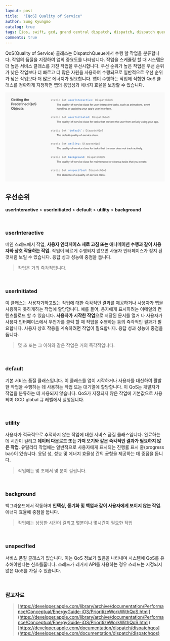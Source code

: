```yaml
---
layout: post
title:  "[QoS] Quality of Service"
author: Sung Kyungmo
catalog: true
tags: [ios, swift, gcd, grand central dispatch, dispatch, dispatch queue, qos, dispatchqos]
comments: true
---
```

QoS(Quality of Service) 클래스는 DispatchQueue에서 수행 할 작업을 분류합니다. 작업의 품질을 지정하여 앱의 중요도를 나타냅니다. 작업을 스케쥴링 할 때 시스템은 더 높은 서비스 클래스를 가진 작업을 우선시합니다.
우선 순위가 높은 작업은 우선 순위가 낮은 작업보다 더 빠르고 더 많은 자원을 사용하여 수행되므로 일반적으로 우선 순위가 낮은 작업보다 더 많은 에너지가 필요합니다. 앱이 수행하는 작업에 적합한 QoS 클래스를 정확하게 지정하면 앱의 응답성과 에너지 효율을 보장할 수 있습니다.

![](/img/swift-qos/qos.png)


## 우선순위
**userInteractive**  >   **userInitiated**  >  **default**  >  **utility**  >  **background**

<br>

### userInteractive
메인 스레드에서 작업, **사용자 인터페이스 새로 고침 또는 애니메이션 수행과 같이 사용자와 상호 작용하는 작업.** 작업이 빠르게 수행되지 않으면 사용자 인터페이스가 정지 된 것처럼 보일 수 있습니다. 응답 성과 성능에 중점을 둡니다.
>작업은 거의 즉각적입니다.

<br>

### userInitiated
이 클래스는 사용자가하고있는 작업에 대한 즉각적인 결과를 제공하거나 사용자가 앱을 사용하지 못하게하는 작업에 할당합니다. 예를 들어, 용자에게 표시하려는 이메일의 컨텐츠를로드 할 수 있습니다.
**사용자가 시작한 작업**으로 저장된 문서를 열거 나 사용자가 사용자 인터페이스에서 무언가를 클릭 할 때 작업을 수행하는 등의 즉각적인 결과가 필요합니다. 사용자 상호 작용을 계속하려면 작업이 필요합니다. 응답 성과 성능에 중점을 둡니다.
>몇 초 또는 그 이하와 같은 작업은 거의 즉각적입니다.

<br>


### default
기본 서비스 품질 클래스입니다.
이 클래스를 앱이 시작하거나 사용자를 대신하여 활발한 작업을 수행하는 데 사용하는 작업 또는 대기열에 할당합니다.
이 QoS는 개발자가 작업을 분류하는 데 사용되지 않습니다. QoS가 지정되지 않은 작업에 기본값으로 사용되며 GCD global 큐 레벨에서 실행됩니다.

<br>


### utility
사용자가 적극적으로 추적하지 않는 작업에 대한 서비스 품질 클래스입니다.
완료하는 데 시간이 걸리고 **데이터 다운로드 또는 가져 오기와 같은 즉각적인 결과가 필요하지 않은 작업**. 유틸리티 작업에는 일반적으로 사용자에게 표시되는 진행률 표시 줄(progress bar)이 있습니다. 응답 성, 성능 및 에너지 효율성 간의 균형을 제공하는 데 중점을 둡니다.
>작업에는 몇 초에서 몇 분이 걸립니다.

<br>


### background
백그라운드에서 작동하며 **인덱싱, 동기화 및 백업과 같이 사용자에게 보이지 않는 작업**. 에너지 효율에 중점을 둡니다.
>작업에는 상당한 시간이 걸리고 몇분이나 몇시간이 필요한 작업 

<br>


### unspecified
서비스 품질 클래스가 없습니다.
이는 QoS 정보가 없음을 나타내며 시스템에 QoS를 유추해야한다는 신호를줍니다. 스레드가 레거시 API를 사용하는 경우 스레드는 지정되지 않은 QoS를 가질 수 있습니다.


<br>




### 참고자료
>[https://developer.apple.com/library/archive/documentation/Performance/Conceptual/EnergyGuide-iOS/PrioritizeWorkWithQoS.html](https://developer.apple.com/library/archive/documentation/Performance/Conceptual/EnergyGuide-iOS/PrioritizeWorkWithQoS.html)<br>
>[https://developer.apple.com/documentation/dispatch/dispatchqos](https://developer.apple.com/documentation/dispatch/dispatchqos)<br>

